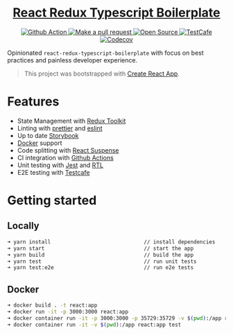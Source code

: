 <!-- Name -->

<h1 align="center">
  <a href="https://github.com/Meemaw/react-redux-typescript-boilerplate">React Redux Typescript Boilerplate</a>
</h1>

<!-- Badges -->

<p align="center">

  <a href="https://github.com/Meemaw/react-redux-typescript-boilerplate/actions">
    <img alt="Github Action" src="https://github.com/Meemaw/react-redux-typescript-boilerplate/workflows/website/badge.svg" />
  </a>

  <a href="http://makeapullrequest.com">
    <img alt="Make a pull request" src="https://img.shields.io/badge/PRs-welcome-brightgreen.svg?style=flat-square" />
  </a>

  <a href="https://opensource.org/">
    <img alt="Open Source" src="https://badges.frapsoft.com/os/v1/open-source.svg?v=103"/>
  </a>

  <a href="https://github.com/DevExpress/testcafe">
    <img alt="TestCafe" src="https://img.shields.io/badge/tested%20with-TestCafe-2fa4cf.svg">
  </a>

  <a href="https://codecov.io/gh/Meemaw/react-redux-typescript-boilerplate">
    <img alt="Codecov" src="https://codecov.io/gh/Meemaw/react-redux-typescript-boilerplate/branch/master/graph/badge.svg" />
  </a>

</p>

Opinionated `react-redux-typescript-boilerplate` with focus on best practices and painless developer experience.

> This project was bootstrapped with [Create React App](https://github.com/facebook/create-react-app).

# Features

- State Management with [Redux Toolkit](https://redux-toolkit.js.org/)
- Linting with [prettier](https://github.com/prettier/prettier) and [eslint](https://eslint.org/)
- Up to date [Storybook](https://meemaw.github.io/react-redux-typescript-boilerplate)
- [Docker](https://www.docker.com/) support
- Code splitting with [React Suspense](https://reactjs.org/docs/code-splitting.html)
- CI integration with [Github Actions](https://github.com/actions)
- Unit testing with [Jest](https://jestjs.io/) and [RTL](https://testing-library.com/docs/react-testing-library/intro)
- E2E testing with [Testcafe](https://devexpress.github.io/testcafe/)

# Getting started

## Locally

```sh
➜ yarn install                              // install dependencies
➜ yarn start                                // start the app
➜ yarn build                                // build the app
➜ yarn test                                 // run unit tests
➜ yarn test:e2e                             // run e2e tests
```

## Docker

```sh
➜ docker build . -t react:app                                                            // build the react docker image
➜ docker run -it -p 3000:3000 react:app                                                  // runs react app on port 3000
➜ docker container run -it -p 3000:3000 -p 35729:35729 -v $(pwd):/app react:app          // runs react app with hot realoding
➜ docker container run -it -v $(pwd):/app react:app test                                 // runs tests inside docker
```
